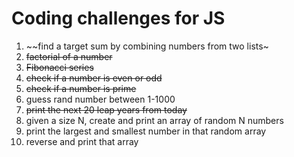 # Coding challenges for JS

1. ~~find a target sum by combining numbers from two lists~
2. ~~factorial of a number~~
3. ~~Fibonacci series~~
4. ~~check if a number is even or odd~~
5. ~~check if a number is prime~~
6. guess rand number between 1-1000
7. ~~print the next 20 leap years from today~~
8. given a size N, create and print an array of random N numbers
9. print the largest and smallest number in that random array
10. reverse and print that array
